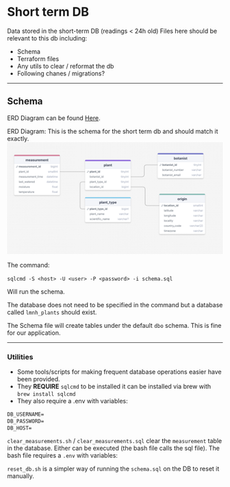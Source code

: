 # Short term DB

Data stored in the short-term DB (readings < 24h old) 
Files here should be relevant to this db including:

- Schema
- Terraform files
- Any  utils to clear / reformat the db
- Following chanes / migrations?

---

## Schema

ERD Diagram can be found [Here](https://drawsql.app/teams/sigma-labs-37/diagrams/lmnh-plants). 

ERD Diagram:
This is the schema for the short term db and should match it exactly.
![ERD Diagram](assets/ERD.png)



The command:

`sqlcmd -S <host> -U <user> -P <password> -i schema.sql`

Will run the schema.

The database does not need to be specified in the command but a database called `lmnh_plants` should exist.


The Schema file will create tables under the default `dbo` schema. This is fine for our application.

---

### Utilities

- Some tools/scripts for making frequent database operations easier have been provided.
- They **REQUIRE** `sqlcmd` to be installed it can be installed via brew with `brew install sqlcmd`
- They also require a .env with variables:

```
DB_USERNAME=
DB_PASSWORD=
DB_HOST=
```


`clear_measurements.sh` / `clear_measurements.sql` clear the `measurement` table in the database. Either can be executed (the bash file calls the sql file). The bash file requires a `.env` with variables:

`reset_db.sh` is a simpler way of running the `schema.sql` on the DB to reset it manually.
